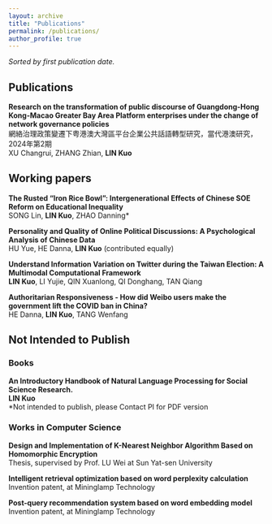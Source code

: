 ```yaml
---
layout: archive
title: "Publications"
permalink: /publications/
author_profile: true
---
```

*Sorted by first publication date.*

## Publications
<b>Research on the transformation of public discourse of Guangdong-Hong Kong-Macao Greater Bay Area Platform enterprises under the change of network governance policies</b><br>
網絡治理政策變遷下粤港澳大灣區平台企業公共話語轉型研究，當代港澳研究，2024年第2期<br>
XU Changrui, ZHANG Zhian, <b>LIN Kuo</b><br>


## Working papers
<b>The Rusted “Iron Rice Bowl”: Intergenerational Effects of Chinese SOE Reform on Educational Inequality</b><br>
SONG Lin, <b>LIN Kuo</b>, ZHAO Danning*<br>

<b>Personality and Quality of Online Political Discussions: A Psychological Analysis of Chinese Data </b><br>
HU Yue, HE Danna, <b>LIN Kuo</b> (contributed equally) <br>

<b>Understand Information Variation on Twitter during the Taiwan Election: A Multimodal Computational Framework</b><br>
<b>LIN Kuo</b>, LI Yujie, QIN Xuanlong, QI Donghang, TAN Qiang<br>

<b>Authoritarian Responsiveness - How did Weibo users make the government lift the COVID ban in China? </b><br>
HE Danna, <b>LIN Kuo</b>, TANG Wenfang<br>



## Not Intended to Publish 
### Books

<b>An Introductory Handbook of Natural Language Processing for Social Science Research.</b><br>
<b>LIN Kuo</b><br>
*Not intended to publish, please Contact PI for PDF version<br>

### Works in Computer Science
<b>Design and Implementation of K-Nearest Neighbor Algorithm Based on Homomorphic Encryption</b><br>
Thesis, supervised by Prof. LU Wei at Sun Yat-sen University<br>

<b>Intelligent retrieval optimization based on word perplexity calculation</b><br>
Invention patent, at Mininglamp Technology

<b>Post-query recommendation system based on word embedding model</b><br>
Invention patent, at Mininglamp Technology
